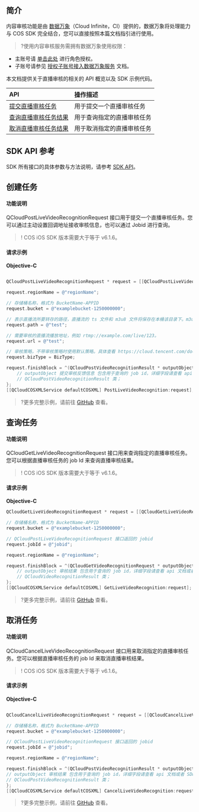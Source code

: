 ## 简介
内容审核功能是由 [数据万象](https://cloud.tencent.com/document/product/460)（Cloud Infinite，CI）提供的，数据万象将处理能力与 COS SDK 完全结合，您可以直接按照本篇文档指引进行使用。

>?使用内容审核服务需拥有数据万象使用权限：
- 主账号请 [单击此处](https://console.cloud.tencent.com/cam/role/grant?roleName=CI_QCSRole&policyName=QcloudCOSDataFullControl,QcloudAccessForCIRole,QcloudPartAccessForCIRole&principal=eyJzZXJ2aWNlIjoiY2kucWNsb3VkLmNvbSJ9&serviceType=%E6%95%B0%E6%8D%AE%E4%B8%87%E8%B1%A1&s_url=https%3A%2F%2Fconsole.cloud.tencent.com%2Fci) 进行角色授权。
- 子账号请参见 [授权子账号接入数据万象服务](https://cloud.tencent.com/document/product/460/36238) 文档。

本文档提供关于直播审核的相关的 API 概览以及 SDK 示例代码。

| API                                                                       | 操作描述                   |
| :------------------------------------------------------------------------ | :------------------------- |
| [提交直播审核任务](https://cloud.tencent.com/document/product/436/76260)     | 用于提交一个直播审核任务   |
| [查询直播审核任务结果](https://cloud.tencent.com/document/product/436/76264) | 用于查询指定的直播审核任务 |
| [取消直播审核任务结果](https://cloud.tencent.com/document/product/436/76263) | 用于取消指定的直播审核任务 |

## SDK API 参考

SDK 所有接口的具体参数与方法说明，请参考 [SDK API](https://cos-ios-sdk-doc-1253960454.file.myqcloud.com/)。

## 创建任务

#### 功能说明

QCloudPostLiveVideoRecognitionRequest 接口用于提交一个直播审核任务。您可以通过主动设置回调地址接收审核信息，也可以通过 Jobid 进行查询。

> ! COS iOS SDK 版本需要大于等于 v6.1.6。

#### 请求示例

**Objective-C**

[//]: # (.cssg-snippet-post-video-recognition)

```objective-c

QCloudPostLiveVideoRecognitionRequest * request = [[QCloudPostLiveVideoRecognitionRequest alloc]init];

request.regionName = @"regionName";

// 存储桶名称，格式为 BucketName-APPID
request.bucket = @"examplebucket-1250000000";

// 表示直播流所要转存的路径，直播流的 ts 文件和 m3u8 文件将保存在本桶该目录下。m3u8 文件保存文件名为 Path/{$JobId}.m3u8，ts 文件的保存文件名为 Path/{$JobId}-{$Realtime}.ts，其中 Realtime 为17位年月日时分秒毫秒时间。
request.path = @"test";

// 需要审核的直播流播放地址，例如 rtmp://example.com/live/123。
request.url = @"test";

// 审核策略，不带审核策略时使用默认策略。具体查看 https://cloud.tencent.com/document/product/460/56345
request.bizType = BizType;

request.finishBlock = ^(QCloudPostVideoRecognitionResult * outputObject, NSError *error) {
    // outputObject 提交审核反馈信息 包含用于查询的 job id，详细字段请查看 api 文档或者 SDK 源码
    // QCloudPostVideoRecognitionResult 类；
};
[[QCloudCOSXMLService defaultCOSXML] PostLiveVideoRecognition:request];

```

> ?更多完整示例，请前往 [GitHub](https://github.com/tencentyun/cos-snippets/tree/master/iOS/Objc/Examples/cases/LiveVideoOperation.m) 查看。

## 查询任务

#### 功能说明

QCloudGetLiveVideoRecognitionRequest 接口用来查询指定的直播审核任务。您可以根据直播审核任务的 job Id 来查询直播审核结果。

> ! COS iOS SDK 版本需要大于等于 v6.1.6。

#### 请求示例

**Objective-C**

[//]: # (.cssg-snippet-get-video-recognition)

```objective-c
QCloudGetLiveVideoRecognitionRequest * request = [[QCloudGetLiveVideoRecognitionRequest alloc]init];

// 存储桶名称，格式为 BucketName-APPID
request.bucket = @"examplebucket-1250000000";

// QCloudPostLiveVideoRecognitionRequest 接口返回的 jobid
request.jobId = @"jobid";

request.regionName = @"regionName";

request.finishBlock = ^(QCloudGetVideoRecognitionRequest * outputObject, NSError *error) {
    // outputObject 审核结果 包含用于查询的 job id，详细字段请查看 api 文档或者 SDK 源码
    // QCloudVideoRecognitionResult 类；
};
[[QCloudCOSXMLService defaultCOSXML] GetLiveVideoRecognition:request];

```

> ?更多完整示例，请前往 [GitHub](https://github.com/tencentyun/cos-snippets/tree/master/iOS/Objc/Examples/cases/LiveVideoOperation.m) 查看。

## 取消任务

#### 功能说明

QCloudCancelLiveVideoRecognitionRequest 接口用来取消指定的直播审核任务。您可以根据直播审核任务的 job Id 来取消直播审核结果。

> ! COS iOS SDK 版本需要大于等于 v6.1.6。

#### 请求示例

**Objective-C**

[//]: # (.cssg-snippet-get-video-recognition)

```objective-c

QCloudCancelLiveVideoRecognitionRequest * request = [[QCloudCancelLiveVideoRecognitionRequest alloc]init];

// 存储桶名称，格式为 BucketName-APPID
request.bucket = @"examplebucket-1250000000";

// QCloudPostLiveVideoRecognitionRequest 接口返回的 jobid
request.jobId = @"jobid";

request.regionName = @"regionName";

request.finishBlock = ^(QCloudPostVideoRecognitionResult * outputObject, NSError *error) {
// outputObject 审核结果 包含用于查询的 job id，详细字段请查看 api 文档或者 SDK 源码
// QCloudPostVideoRecognitionResult 类；
};
[[QCloudCOSXMLService defaultCOSXML] CancelLiveVideoRecognition:request];

```

> ?更多完整示例，请前往 [GitHub](https://github.com/tencentyun/cos-snippets/tree/master/iOS/Objc/Examples/cases/LiveVideoOperation.m) 查看。
